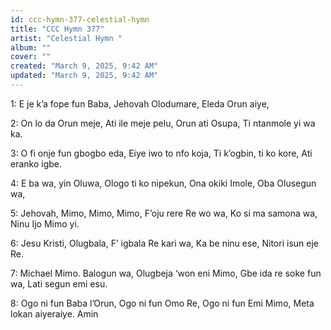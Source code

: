 ```yaml
---
id: ccc-hymn-377-celestial-hymn
title: "CCC Hymn 377"
artist: "Celestial Hymn "
album: ""
cover: ""
created: "March 9, 2025, 9:42 AM"
updated: "March 9, 2025, 9:42 AM"
---
```


1: E je k’a fope fun Baba,
Jehovah Olodumare,
Eleda Orun aiye,

2: On lo da Orun meje,
Ati ile meje pelu,
Orun ati Osupa,
Ti ntanmole yi wa ka.

3: O fi onje fun gbogbo eda,
Eiye iwo to nfo koja,
Ti k’ogbin, ti ko kore,
Ati eranko igbe.

4: E ba wa, yin Oluwa,
Ologo ti ko nipekun,
Ona okiki Imole,
Oba Olusegun wa,

5: Jehovah, Mimo, Mimo, Mimo,
F’oju rere Re wo wa,
Ko si ma samona wa,
Ninu Ijo Mimo yi.

6: Jesu Kristi, Olugbala,
F’ igbala Re kari wa,
Ka be ninu ese,
Nitori isun eje Re.

7: Michael Mimo. Balogun wa,
Olugbeja ‘won eni Mimo,
Gbe ida re soke fun wa,
Lati segun emi esu.

8: Ogo ni fun Baba l’Orun,
Ogo ni fun Omo Re,
Ogo ni fun Emi Mimo,
Meta lokan aiyeraiye. 
Amin